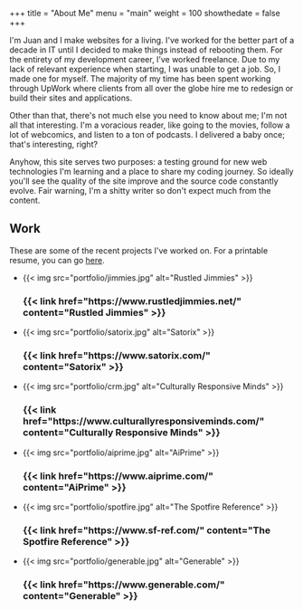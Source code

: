 +++
title = "About Me"
menu = "main"
weight = 100
showthedate = false
+++

I'm Juan and I make websites for a living. I've worked for the better part of a decade in IT until I decided to make things instead of rebooting them. For the entirety of my development career, I’ve worked freelance. Due to my lack of relevant experience when starting, I was unable to get a job. So, I made one for myself. The majority of my time has been spent working through UpWork where clients from all over the globe hire me to redesign or build their sites and applications.

Other than that, there's not much else you need to know about me; I'm not all that interesting. I'm a voracious reader, like going to the movies, follow a lot of webcomics, and listen to a ton of podcasts. I delivered a baby once; that's interesting, right?

Anyhow, this site serves two purposes: a testing ground for new web technologies I'm learning and a place to share my coding journey. So ideally you'll see the quality of the site improve and the source code constantly evolve. Fair warning, I'm a shitty writer so don't expect much from the content.

## Work
These are some of the recent projects I've worked on. For a printable resume, you can go [here](/resume).
<ul class="portfolio">
  <li class="projects">
    {{< img src="portfolio/jimmies.jpg" alt="Rustled Jimmies" >}}
    <h3>{{< link href="https://www.rustledjimmies.net/" content="Rustled Jimmies" >}}</h3>
  </li>
  <li class="projects">
    {{< img src="portfolio/satorix.jpg" alt="Satorix" >}}
    <h3>{{< link href="https://www.satorix.com/" content="Satorix" >}}</h3>
  </li>
  <li class="projects">
    {{< img src="portfolio/crm.jpg" alt="Culturally Responsive Minds" >}}
    <h3>{{< link href="https://www.culturallyresponsiveminds.com/" content="Culturally Responsive Minds" >}}</h3>
  </li>
  <li class="projects">
    {{< img src="portfolio/aiprime.jpg" alt="AiPrime" >}}
    <h3>{{< link href="https://www.aiprime.com/" content="AiPrime" >}}</h3>
  </li>
  <li class="projects">
    {{< img src="portfolio/spotfire.jpg" alt="The Spotfire Reference" >}}
    <h3>{{< link href="https://www.sf-ref.com/" content="The Spotfire Reference" >}}</h3>
  </li>
  <li class="projects">
    {{< img src="portfolio/generable.jpg" alt="Generable" >}}
    <h3>{{< link href="https://www.generable.com/" content="Generable" >}}</h3>
  </li>
</ul>
